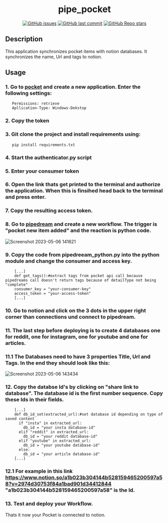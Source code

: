 <div align="center">
  <p align="center"><h1>pipe_pocket</h1></p>
</div>
<div align="center">

  <a href="">![GitHub issues](https://img.shields.io/github/issues/Besix2/pipe_pocket)</a>
  <a href="">![GitHub last commit](https://img.shields.io/github/last-commit/Besix2/pipe_pocket)</a>
  <a href="">![GitHub Repo stars](https://img.shields.io/github/stars/Besix2/pipe_pocket?color=gree)</a>

</div>

## Description

This application synchronizes pocket items with notion databases. It synchronizes the name, Url and tags to notion.

## Usage

### 1. Go to [pocket](https://getpocket.com/developer/apps/) and create a new application. Enter the following settings:
       Permissions: retrieve
       Apllication-Type: Windows-Dekstop
### 2. Copy the token
### 3. Git clone the project and install requirements using:
       pip install requirements.txt
### 4. Start the authenticator.py script
### 5. Enter your consumer token
### 6. Open the link thats get printed to the terminal and authorize the application. When this is finsihed head back to the terminal and press enter.
### 7. Copy the resulting access token.
### 8. Go to [pipedream](https://pipedream.com/workflows) and create a new workflow. The trigger is "pocket new item added" and the reaction is python code.
![Screenshot 2023-05-06 141621](https://user-images.githubusercontent.com/92743858/236623571-0f59c75e-4755-4b0d-8280-c7d5251417d5.png)
### 9. Copy the code from pipedreeam_python.py into the python module and change the consumer and access key.
        [...]
        def get_tags():#extract tags from pocket api call because pipedreams call doesn't return tags because of detailType not being "complete"
        consumer_key = "your-consumer-key"
        access_token = "your-access-token"
        [...]
### 10. Go to notion and click on the 3 dots in the upper right corner than connections und connect to pipedream.
### 11. The last step before deploying is to create 4 databases one for reddit, one for instagram, one for youtube and one for articles.
### 11.1 The Databases need to have 3 properties Title, Url and Tags. In the end they should look like this:
![Screenshot 2023-05-06 143434](https://user-images.githubusercontent.com/92743858/236624476-7a3e36b1-ebb8-4455-bfb8-cf3921b72d9e.png)
### 12. Copy the databse Id's by clicking on "share link to database". The database id is the first number sequence. Copy these Ids in their fields.
        [...]
        def db_id_set(extracted_url):#set database id depending on type of saved content
          if "insta" in extracted_url:
            db_id = "your insta database-id"
          elif "reddit" in extracted_url:
            db_id = "your reddit database-id"
          elif "youtube" in extracted_url:
            db_id = "your youtube database-id"
          else:
            db_id = "your article database-id"
        [...]
### 12.1 For example in this link https://www.notion.so/a1b023b304144b528159465200597a58?v=2974d30753f84a1bad901d34412844 "a1b023b304144b528159465200597a58" is the Id.
### 13. Test and deploy your Workflow.

Thats it now your Pocket is connected to notion.


